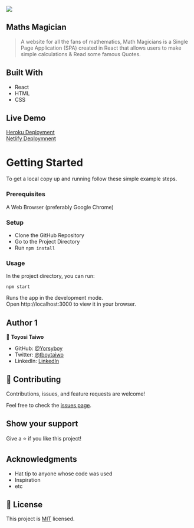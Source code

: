 ![](https://img.shields.io/badge/Microverse-blueviolet)

## Maths Magician

> A website for all the fans of mathematics, Math Magicians is a Single Page Application (SPA) created in React that allows users to make simple calculations & Read some famous Quotes.

## Built With

- React
- HTML
- CSS

## Live Demo

[Heroku Deployment](https://maths-mag.herokuapp.com/) <br>
[Netlify Deploymnent](https://maths-mag.netlify.app/)

# Getting Started
To get a local copy up and running follow these simple example steps.

### Prerequisites

A Web Browser (preferably Google Chrome)

### Setup

- Clone the GitHub Repository
- Go to the Project Directory
- Run ```npm install```

### Usage

In the project directory, you can run:

```npm start```

Runs the app in the development mode.<br>
Open http://localhost:3000 to view it in your browser.

## Author 1

👤 **Toyosi Taiwo**

- GitHub: [@Yorsyboy](https://github.com/Yorsyboy)
- Twitter: [@tboytaiwo](https://twitter.com/Tboytaiwo)
- LinkedIn: [LinkedIn](https://linkedin.com/in/taiwo-toyosi)

## 🤝 Contributing

Contributions, issues, and feature requests are welcome!

Feel free to check the [issues page](../../issues/).

## Show your support

Give a ⭐️ if you like this project!

## Acknowledgments

- Hat tip to anyone whose code was used
- Inspiration
- etc

## 📝 License

This project is [MIT](./MIT.md) licensed.
